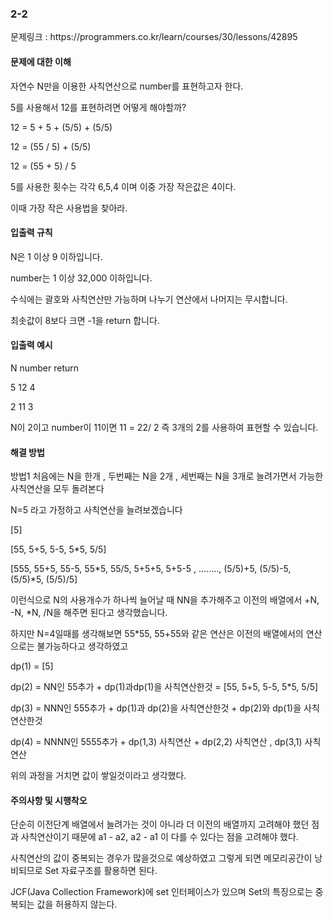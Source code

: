 <h3>2-2</h3>
문제링크 : https://programmers.co.kr/learn/courses/30/lessons/42895

<h4>문제에 대한 이해</h4>

자연수 N만을 이용한 사칙연산으로 number를 표현하고자 한다.

5를 사용해서 12를 표현하려면 어떻게 해야할까?

12 = 5 + 5 + (5/5) + (5/5)

12 = (55 / 5) + (5/5)

12 = (55 + 5) / 5

5를 사용한 횟수는 각각 6,5,4 이며 이중 가장 작은값은 4이다.

이때 가장 작은 사용법을 찾아라.

<h4>입출력 규칙</h4>

N은 1 이상 9 이하입니다.

number는 1 이상 32,000 이하입니다.

수식에는 괄호와 사칙연산만 가능하며 나누기 연산에서 나머지는 무시합니다.

최솟값이 8보다 크면 -1을 return 합니다.


<h4>입출력 예시</h4>

N   number  return

5   12      4

2   11      3

N이 2이고 number이 11이면 11 = 22/ 2 즉 3개의 2를 사용하여 표현할 수 있습니다.

<h4>해결 방법</h4>

방법1 처음에는 N을 한개 , 두번째는 N을 2개 , 세번째는 N을 3개로 늘려가면서 가능한 사칙연산을 모두 돌려본다

N=5 라고 가정하고 사칙연산을 늘려보겠습니다

[5]

[55, 5+5, 5-5, 5*5, 5/5]

[555, 55+5, 55-5, 55*5, 55/5, 5+5+5, 5+5-5 , ........, (5/5)+5, (5/5)-5, (5/5)*5, (5/5)/5]

이런식으로 N의 사용개수가 하나씩 늘어날 때 NN을 추가해주고 이전의 배열에서 +N, -N, *N, /N을 해주면 된다고 생각했습니다.

하지만 N=4일때를 생각해보면 55*55, 55+55와 같은 연산은 이전의 배열에서의 연산으로는 불가능하다고 생각하였고

dp(1) = [5]

dp(2) = NN인 55추가 + dp(1)과dp(1)을 사칙연산한것 = [55, 5+5, 5-5, 5*5, 5/5]

dp(3) = NNN인 555추가 + dp(1)과 dp(2)을 사칙연산한것 + dp(2)와 dp(1)을 사칙연산한것

dp(4) = NNNN인 5555추가 + dp(1,3) 사칙연산 + dp(2,2) 사칙연산 , dp(3,1) 사칙연산

위의 과정을 거치면 값이 쌓일것이라고 생각했다.


<h4>주의사항 및 시행착오</h4>

단순히 이전단계 배열에서 늘려가는 것이 아니라 더 이전의 배열까지 고려해야 했던 점과 사칙연산이기 때문에 a1 - a2,  a2 - a1  이 다를 수 있다는 점을 고려해야 했다.

사칙연산의 값이 중복되는 경우가 많을것으로 예상하였고 그렇게 되면 메모리공간이 낭비되므로 Set 자료구조를 활용하면 된다.

JCF(Java Collection Framework)에 set 인터페이스가 있으며 Set의 특징으로는 중복되는 값을 허용하지 않는다.

